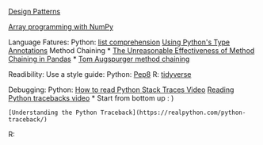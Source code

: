 [Design Patterns](https://refactoring.guru/design-patterns)

[Array programming with NumPy](https://www.nature.com/articles/s41586-020-2649-2)

Language Fatures:
    Python: 
        [list comprehension](https://www.youtube.com/watch?v=belS2Ek4-ow)
        [Using Python's Type Annotations](https://dev.to/dstarner/using-pythons-type-annotations-4cfe)
        Method Chaining
                * [The Unreasonable Effectiveness of Method Chaining in Pandas](https://towardsdatascience.com/the-unreasonable-effectiveness-of-method-chaining-in-pandas-15c2109e3c69)
                * [Tom Augspurger method chaining](https://tomaugspurger.github.io/method-chaining)
                

Readibility:
    Use a style guide:
    Python:
        [Pep8](https://realpython.com/python-pep8/#code-layout)
    R:
        [tidyverse](https://style.tidyverse.org/)

Debugging:
  Python:
    [How to read Python Stack Traces Video](https://www.youtube.com/watch?v=3p3p6kp39to)
    [Reading Python tracebacks video](https://www.youtube.com/watch?v=g9O9j34Vxww)
        * Start from bottom up : )
        
    [Understanding the Python Traceback](https://realpython.com/python-traceback/)
  R:
